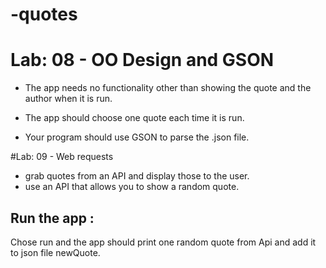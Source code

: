 # -quotes

# Lab: 08 - OO Design and GSON
* The app needs no functionality other than showing the quote and the author when it is run. 

* The app should choose one quote each time it is run.

* Your program should use GSON to parse the .json file. 

#Lab: 09 - Web requests
* grab quotes from an API and display those to the user.
* use an API that allows you to show a random quote.
 ## Run the app :

Chose run and the app should print one random quote from Api and add it to json file newQuote.